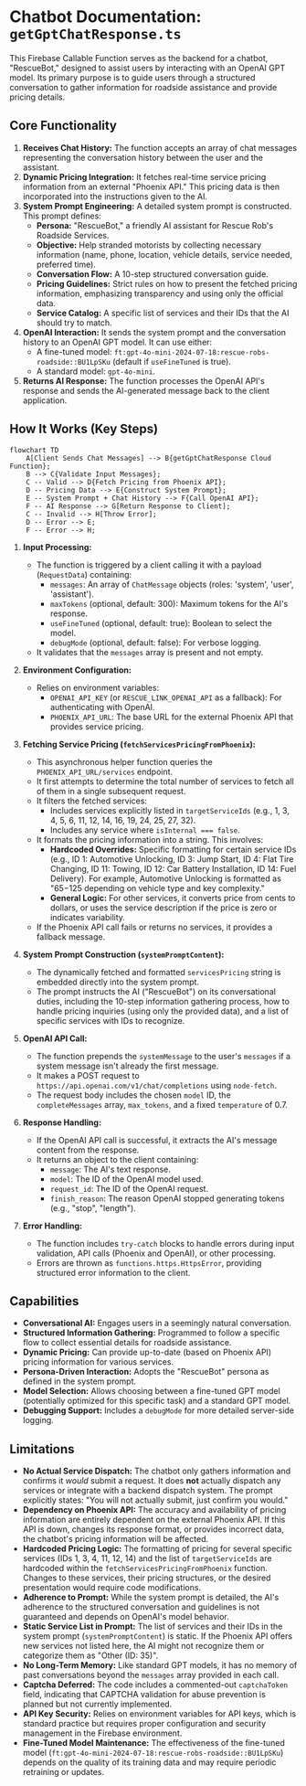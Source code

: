 # Chatbot Documentation: `getGptChatResponse.ts`

This Firebase Callable Function serves as the backend for a chatbot, "RescueBot," designed to assist users by interacting with an OpenAI GPT model. Its primary purpose is to guide users through a structured conversation to gather information for roadside assistance and provide pricing details.

## Core Functionality

1.  **Receives Chat History:** The function accepts an array of chat messages representing the conversation history between the user and the assistant.
2.  **Dynamic Pricing Integration:** It fetches real-time service pricing information from an external "Phoenix API." This pricing data is then incorporated into the instructions given to the AI.
3.  **System Prompt Engineering:** A detailed system prompt is constructed. This prompt defines:
    *   **Persona:** "RescueBot," a friendly AI assistant for Rescue Rob's Roadside Services.
    *   **Objective:** Help stranded motorists by collecting necessary information (name, phone, location, vehicle details, service needed, preferred time).
    *   **Conversation Flow:** A 10-step structured conversation guide.
    *   **Pricing Guidelines:** Strict rules on how to present the fetched pricing information, emphasizing transparency and using only the official data.
    *   **Service Catalog:** A specific list of services and their IDs that the AI should try to match.
4.  **OpenAI Interaction:** It sends the system prompt and the conversation history to an OpenAI GPT model. It can use either:
    *   A fine-tuned model: `ft:gpt-4o-mini-2024-07-18:rescue-robs-roadside::BU1LpSKu` (default if `useFineTuned` is true).
    *   A standard model: `gpt-4o-mini`.
5.  **Returns AI Response:** The function processes the OpenAI API's response and sends the AI-generated message back to the client application.

## How It Works (Key Steps)

```mermaid
flowchart TD
    A[Client Sends Chat Messages] --> B{getGptChatResponse Cloud Function};
    B --> C{Validate Input Messages};
    C -- Valid --> D{Fetch Pricing from Phoenix API};
    D -- Pricing Data --> E{Construct System Prompt};
    E -- System Prompt + Chat History --> F{Call OpenAI API};
    F -- AI Response --> G[Return Response to Client];
    C -- Invalid --> H[Throw Error];
    D -- Error --> E;
    F -- Error --> H;
```

1.  **Input Processing:**
    *   The function is triggered by a client calling it with a payload (`RequestData`) containing:
        *   `messages`: An array of `ChatMessage` objects (roles: 'system', 'user', 'assistant').
        *   `maxTokens` (optional, default: 300): Maximum tokens for the AI's response.
        *   `useFineTuned` (optional, default: true): Boolean to select the model.
        *   `debugMode` (optional, default: false): For verbose logging.
    *   It validates that the `messages` array is present and not empty.

2.  **Environment Configuration:**
    *   Relies on environment variables:
        *   `OPENAI_API_KEY` (or `RESCUE_LINK_OPENAI_API` as a fallback): For authenticating with OpenAI.
        *   `PHOENIX_API_URL`: The base URL for the external Phoenix API that provides service pricing.

3.  **Fetching Service Pricing (`fetchServicesPricingFromPhoenix`):**
    *   This asynchronous helper function queries the `PHOENIX_API_URL/services` endpoint.
    *   It first attempts to determine the total number of services to fetch all of them in a single subsequent request.
    *   It filters the fetched services:
        *   Includes services explicitly listed in `targetServiceIds` (e.g., 1, 3, 4, 5, 6, 11, 12, 14, 16, 19, 24, 25, 27, 32).
        *   Includes any service where `isInternal === false`.
    *   It formats the pricing information into a string. This involves:
        *   **Hardcoded Overrides:** Specific formatting for certain service IDs (e.g., ID 1: Automotive Unlocking, ID 3: Jump Start, ID 4: Flat Tire Changing, ID 11: Towing, ID 12: Car Battery Installation, ID 14: Fuel Delivery). For example, Automotive Unlocking is formatted as "$65-$125 depending on vehicle type and key complexity."
        *   **General Logic:** For other services, it converts price from cents to dollars, or uses the service description if the price is zero or indicates variability.
    *   If the Phoenix API call fails or returns no services, it provides a fallback message.

4.  **System Prompt Construction (`systemPromptContent`):**
    *   The dynamically fetched and formatted `servicesPricing` string is embedded directly into the system prompt.
    *   The prompt instructs the AI ("RescueBot") on its conversational duties, including the 10-step information gathering process, how to handle pricing inquiries (using only the provided data), and a list of specific services with IDs to recognize.

5.  **OpenAI API Call:**
    *   The function prepends the `systemMessage` to the user's `messages` if a system message isn't already the first message.
    *   It makes a POST request to `https://api.openai.com/v1/chat/completions` using `node-fetch`.
    *   The request body includes the chosen `model` ID, the `completeMessages` array, `max_tokens`, and a fixed `temperature` of 0.7.

6.  **Response Handling:**
    *   If the OpenAI API call is successful, it extracts the AI's message content from the response.
    *   It returns an object to the client containing:
        *   `message`: The AI's text response.
        *   `model`: The ID of the OpenAI model used.
        *   `request_id`: The ID of the OpenAI request.
        *   `finish_reason`: The reason OpenAI stopped generating tokens (e.g., "stop", "length").

7.  **Error Handling:**
    *   The function includes `try-catch` blocks to handle errors during input validation, API calls (Phoenix and OpenAI), or other processing.
    *   Errors are thrown as `functions.https.HttpsError`, providing structured error information to the client.

## Capabilities

*   **Conversational AI:** Engages users in a seemingly natural conversation.
*   **Structured Information Gathering:** Programmed to follow a specific flow to collect essential details for roadside assistance.
*   **Dynamic Pricing:** Can provide up-to-date (based on Phoenix API) pricing information for various services.
*   **Persona-Driven Interaction:** Adopts the "RescueBot" persona as defined in the system prompt.
*   **Model Selection:** Allows choosing between a fine-tuned GPT model (potentially optimized for this specific task) and a standard GPT model.
*   **Debugging Support:** Includes a `debugMode` for more detailed server-side logging.

## Limitations

*   **No Actual Service Dispatch:** The chatbot only gathers information and confirms it *would* submit a request. It does **not** actually dispatch any services or integrate with a backend dispatch system. The prompt explicitly states: "You will not actually submit, just confirm you would."
*   **Dependency on Phoenix API:** The accuracy and availability of pricing information are entirely dependent on the external Phoenix API. If this API is down, changes its response format, or provides incorrect data, the chatbot's pricing information will be affected.
*   **Hardcoded Pricing Logic:** The formatting of pricing for several specific services (IDs 1, 3, 4, 11, 12, 14) and the list of `targetServiceIds` are hardcoded within the `fetchServicesPricingFromPhoenix` function. Changes to these services, their pricing structures, or the desired presentation would require code modifications.
*   **Adherence to Prompt:** While the system prompt is detailed, the AI's adherence to the structured conversation and guidelines is not guaranteed and depends on OpenAI's model behavior.
*   **Static Service List in Prompt:** The list of services and their IDs in the system prompt (`systemPromptContent`) is static. If the Phoenix API offers new services not listed here, the AI might not recognize them or categorize them as "Other (ID: 35)".
*   **No Long-Term Memory:** Like standard GPT models, it has no memory of past conversations beyond the `messages` array provided in each call.
*   **Captcha Deferred:** The code includes a commented-out `captchaToken` field, indicating that CAPTCHA validation for abuse prevention is planned but not currently implemented.
*   **API Key Security:** Relies on environment variables for API keys, which is standard practice but requires proper configuration and security management in the Firebase environment.
*   **Fine-Tuned Model Maintenance:** The effectiveness of the fine-tuned model (`ft:gpt-4o-mini-2024-07-18:rescue-robs-roadside::BU1LpSKu`) depends on the quality of its training data and may require periodic retraining or updates.